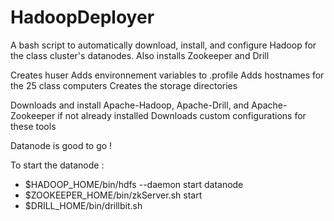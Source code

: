 # HadoopDeployer
A bash script to automatically download, install, and configure Hadoop for the class cluster's datanodes. Also installs Zookeeper and Drill

Creates huser
Adds environnement variables to .profile
Adds hostnames for the 25 class computers
Creates the storage directories

Downloads and install Apache-Hadoop, Apache-Drill, and Apache-Zookeeper if not already installed
Downloads custom configurations for these tools

Datanode is good to go !

To start the datanode :
- $HADOOP_HOME/bin/hdfs --daemon start datanode
- $ZOOKEEPER_HOME/bin/zkServer.sh start
- $DRILL_HOME/bin/drillbit.sh
